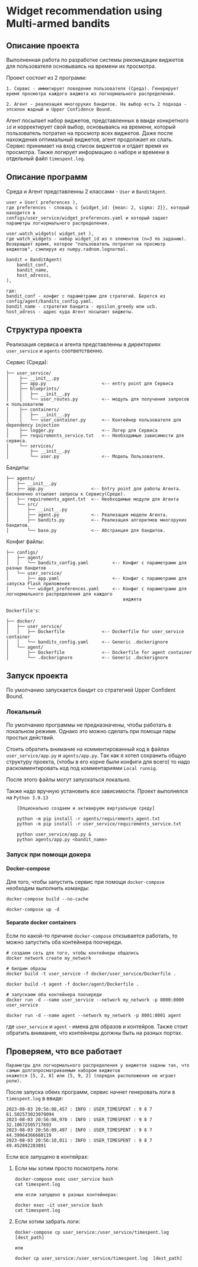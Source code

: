 # Widget recommendation using Multi-armed bandits

## Описание проекта
Выполненная работа по разработке системы рекомндации виджетов для пользователя
основываясь на времени их просмотра.

Проект состоит из 2 программ:

    1. Сервис - иммитирует поведение пользователя (Среда). Генерирует время просмотра каждого виджета из логнормального распределения.

    2. Агент - реализация многоруких бандитов. На выбор есть 2 подхода - эпсилон жадный и Upper Confidence Bound.


Агент посылает набор виджетов, представленных в ввиде конкретного `id` и корректирует свой выбор, основываясь на времени, который пользователь потратил на просмотр всех виджетов. Даже после нахождения оптимальный виджетов, агент продолжает их слать. Сервис принимает на вход список виджетов и отдает время их просмотра. Также логирует информацию о наборе и времени в отдельный файл `timespent.log`.

## Описание программ

Среда и Агент представленны 2 классами - `User` и `BanditAgent`.

```
user = User( preferences ),
где preferences - словарь с {widget_id: {mean: 2, sigma: 2}}, который находится в 
configs/user_service/widget_preferences.yaml и который задает параметры логнормального распределения.

user.watch_widgets( widget_set ),
где watch_widgets - набор widget_id из n элементов (n=3 по заданию).
Возвращает время, которое "пользователь потратил на просмотр виджетов", сэмлируя из numpy.radnom.lognormal.

```

```
bandit = BanditAgent(
    bandit_conf,
    bandit_name,
    host_adresss,
), 

где:
bandit_conf - конфиг с параметрами для стратегий. Берется из config/agent/bandits_config.yaml.
bandit_name - стратегия бандита - epsilon_greedy или ucb.
host_adress - адрес куда Агент посылает виджеты.

```

## Структура проекта

Реализация сервиса и агента представленны в директориях `user_service` и `agents` соответственно.

Сервис (Среда):
```
├── user_service/
│    ├── __init__.py
│    ├── app.py                     <-- entry point для Сервиса
│    ├── blueprints/ 
│    │   ├── __init__.py
│    │   └── user_routes.py         <-- модуль для получения запросов к пользователю
│    ├── containers/
│    │   ├── __init__.py
│    │   └── user_container.py      <-- Контейнер пользователя для dependency injection
│    ├── logger.py                  <-- Логер для Сервиса
│    ├── requirements_service.txt   <-- Необходимые зависимости для сервиса.
│    └── services/
│        ├── __init__.py
│        └── user.py                <-- Модель Пользователя.

```

Бандиты:
```
├── agents/
│   ├── __init__.py
│   ├── app.py                  <-- Entry point для работы Агента. Бесконечно отсылает запросы к Сервису(Среде).
│   ├── requirements_agent.txt  <-- Необходимые модули для Агента
│   └── src/
│       ├── __init__.py
│       ├── agent.py            <-- Реализация модели Агента.
│       ├── bandits.py          <-- Реализация алгоритмов многоруких бандитов.
│       └── base.py             <-- Абстракция для бандитов.

```
Конфиг файлы:
```
├── configs/
│   ├── agent/
│   │   └── bandits_config.yaml         <-- Конфиг с параметрами для разных бандитов
│   └── user_service/
│       ├── app.yaml                    <-- Конфиг с параметрами для запуска Flask приложения
│       └── widget_preferences.yaml     <-- Конфиг с параметрами для логнормального распределения для каждого
                                            виджета
```

`Dockerfile's`:
```
├── docker/
│   ├── user_service/
│   │   ├── Dockerfile              <-- Dockerfile for user_service container
│   │   └── bandits_config.yaml     <-- Generic .dockerignore
│   └── agent/
│       ├── Dockerfile              <-- Dockerfile for agent container
│       └── .dockerignore           <-- Generic .dockerignore
```


## Запуск проекта

По умолчанию запускается бандит со стратегией Upper Confident Bound.

### Локальный 
По умолчанию программы не предназначены, чтобы работать в локальном режиме. Однако это можно сделать при помощи пары простых действий.

Стоить обратить внимание на комментированный код в файлах `user_service/app.py` и `agents/app.py`.
Tак как я хотел сохранить общую структуру проекта,
(чтобы в его корне были конфиги для всего) то надо раскомментировать код под комментариями  `Local runnig`.

После этого файлы могут запускаться локально.

Также надо вручную установить все зависимости. Проект выполнялся на `Python 3.9.13`
```
    [Опционально создаем и активируем виртуальную среду]

    python -m pip install -r agents/requirements_agent.txt
    python -m pip install -r user_service/requirements_service.txt
```

```
    python user_service/app.py &
    python agents/app.py <bandit_name>
```


### Запуск при помощи докера
#### Docker-compose

Для того, чтобы запустить сервис при помощи `docker-compose` необходим выполнить команды:

    docker-compose build --no-cache

    docker-compose up -d

#### Separate docker containers

Если по какой-то причине `docker-compose` откзывается работать, то можно запустить оба контейнера поочереди.

```
# создаем сеть для того, чтобы контейнеры общались
docker network create my_network

# билдим образы
docker build -t user_service -f docker/user_service/Dockerfile .

docker build -t agent -f docker/agent/Dockerfile .

# запускаем оба контейнера поочереди
docker run -d --name user_service --network my_network -p 8000:8000 user_service

docker run -d --name agent --network my_network -p 8001:8001 agent
```

где `user_service` и `agent` - имена для образов и контейров. Также стоит обратить внимание, что контейнеры должны быть на разных портах.

## Проверяем, что все работает

```
Параметры для логнормального распределения у виджетов заданы так, что самым долгопросматриваемым набором виджетов
окажется [5, 2, 8] или [5, 9, 2] (порядок расположения не играет роли).
```

После запуска обеих программ, сервис начнет генеровать логи в `timespent.log` в ввиде:

```
2023-08-03 20:56:08,457 : INFO : USER_TIMESPENT : 9 8 7 61.502573023079094
2023-08-03 20:56:08,970 : INFO : USER_TIMESPENT : 9 8 7 32.10672505717693
2023-08-03 20:56:09,497 : INFO : USER_TIMESPENT : 9 8 7 44.39964366660119
2023-08-03 20:56:10,011 : INFO : USER_TIMESPENT : 9 8 7 49.452892283891
```

Если все запущено в контейрах:

1. Если мы хотим просто посмотреть логи:
    ```
    docker-compose exec user_service bash
    cat timespent.log

    или если запущено в разных контейнерах:

    docker exec -it user_service bash
    cat timespent.log
    ```

2. Если хотим забрать логи:
    ```
    docker-compose cp user_service:/user_service/timespent.log  [dest_path]
    
    или

    docker cp user_service:/user_service/timespent.log  [dest_path]
    ```


